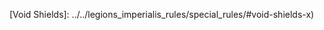 [Agile]: ../../legions_imperialis_rules/special_rules/#agile
[Armoured]: ../../legions_imperialis_rules/special_rules/#armoured
[Attached Deployment]: ../../legions_imperialis_rules/special_rules/#attached-deployment
[Auger Array]: ../../legions_imperialis_rules/special_rules/#auger-array
[Automated Sentry]: ../../legions_imperialis_rules/special_rules/#automated-sentry
[Battlesmith]: ../../legions_imperialis_rules/special_rules/#battlesmith
[Blessed Auto-simulacra]: ../../legions_imperialis_rules/special_rules/#blessed-auto-simulacra
[Bulky]: ../../legions_imperialis_rules/special_rules/#bulky
[Chain of Command]: ../../the_solar_auxilia/#chain-of-command
[Commander]: ../../legions_imperialis_rules/special_rules/#commander
[Compact]: ../../legions_imperialis_rules/special_rules/#compact
[Deep Strike]: ../../legions_imperialis_rules/special_rules/#deep-strike
[Dread Aura]: ../../legions_imperialis_rules/special_rules/#dread-aura-x
[Drop Pod]: ../../legions_imperialis_rules/special_rules/#drop-pod
[Explorator Adaptation]: ../../legions_imperialis_rules/special_rules/#explorator-adaptation
[Feel No Pain]: ../../legions_imperialis_rules/special_rules/#feel-no-pain
[Flyer]: ../../legions_imperialis_rules/special_rules/#flyer
[Forward Deployment]: ../../legions_imperialis_rules/special_rules/#forward-deployment
[Furious Charge]: ../../legions_imperialis_rules/special_rules/#furious-charge
[Hover]: ../../legions_imperialis_rules/special_rules/#hover
[Implacable]: ../../legions_imperialis_rules/special_rules/#implacable
[Independent]: ../../legions_imperialis_rules/special_rules/#independent
[Infiltrate]: ../../legions_imperialis_rules/special_rules/#infiltrate
[Inspire]: ../../legions_imperialis_rules/special_rules/#inspire-x
[Interceptor]: ../../legions_imperialis_rules/special_rules/#interceptor
[Invulnerable Save]: ../../legions_imperialis_rules/special_rules/#invulnerable-save-x
[Ion Shields]: ../../legions_imperialis_rules/special_rules/#ion-shield-x
[Ionic Flare Shield]: ../../legions_imperialis_rules/special_rules/#ionic-flare-shield
[Jink]: ../../legions_imperialis_rules/special_rules/#jink-x
[Jump Packs]: ../../legions_imperialis_rules/special_rules/#jump-packs
[Line]: ../../legions_imperialis_rules/special_rules/#line
[Loyalist]: ../../legions_imperialis_rules/special_rules/#loyalist
[Macro-extinction Targeting Protocols]: ../../legions_imperialis_rules/special_rules/#macro-extinction-targeting-protocols
[Master Tactician]: ../../legions_imperialis_rules/special_rules/#master-tactician
[Medicae]: ../../legions_imperialis_rules/special_rules/#medicae
[Necrotechica]: ../../legions_imperialis_rules/special_rules/#necrotechica
[Nimble]: ../../legions_imperialis_rules/special_rules/#nimble
[Orbital Assault]: ../../legions_imperialis_rules/special_rules/#orbital-assault
[Outflank]: ../../legions_imperialis_rules/special_rules/#outflank
[Phosphex]: ../../legions_imperialis_rules/special_rules/#phosphex
[Shield Generator]: ../../legions_imperialis_rules/special_rules/#shield-generator-x
[Scout]: ../../legions_imperialis_rules/special_rules/#scout
[Skimmer]: ../../legions_imperialis_rules/special_rules/#skimmer
[Solar Auxilia HQ]: ../../the_solar_auxilia/#solar-auxilia-hq-x
[Steadfast]: ../../legions_imperialis_rules/special_rules/#steadfast
[Tracking Array]: ../../legions_imperialis_rules/special_rules/#tracking-array
[Transport]: ../../legions_imperialis_rules/special_rules/#transport-x
[Assault Transport]: ../../legions_imperialis_rules/special_rules/#assault-transport-x
[Large Transport]: ../../legions_imperialis_rules/special_rules/#large-transport-x
[Large Assault Transport]: ../../legions_imperialis_rules/special_rules/#large-assault-transport-x
[Traitor]: ../../legions_imperialis_rules/special_rules/#traitor
[Unique]: ../../legions_imperialis_rules/special_rules/#unique
[Void Shields]: ../../legions_imperialis_rules/special_rules/#void-shields-x)
